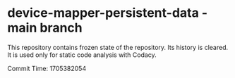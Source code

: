 # device-mapper-persistent-data - main branch

This repository contains frozen state of the repository.
Its history is cleared. It is used only for static code
analysis with Codacy.

Commit Time: 1705382054